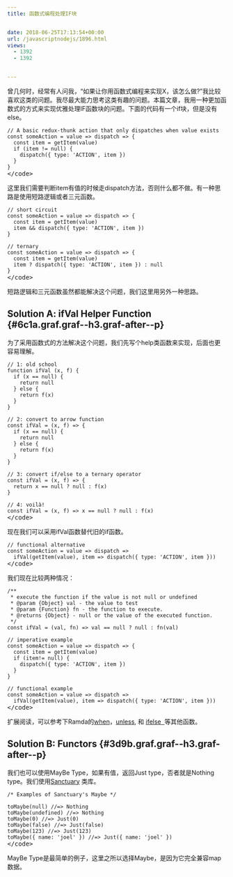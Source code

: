 ```yaml
---
title: 函数式编程处理IF块


date: 2018-06-25T17:13:54+00:00
url: /javascriptnodejs/1896.html
views:
  - 1392
  - 1392


---
```

曾几何时，经常有人问我，“如果让你用函数式编程来实现X，该怎么做?”我比较喜欢这类的问题。我尽最大能力思考这类有趣的问题。本篇文章，我用一种更加函数式的方式来实现优雅处理IF函数块的问题。下面的代码有一个if块，但是没有else。

<pre class="pure-highlightjs"><code class="">// A basic redux-thunk action that only dispatches when value exists
const someAction = value =&gt; dispatch =&gt; {
  const item = getItem(value)
  if (item != null) {
    dispatch({ type: 'ACTION', item })
  }
}
</code>&lt;/code></pre>

这里我们需要判断item有值的时候走dispatch方法，否则什么都不做。有一种思路是使用短路逻辑或者三元函数。

<pre class="pure-highlightjs"><code class="">// short circuit
const someAction = value =&gt; dispatch =&gt; {
  const item = getItem(value)
  item && dispatch({ type: 'ACTION', item })
}

// ternary
const someAction = value =&gt; dispatch =&gt; {
  const item = getItem(value)
  item ? dispatch({ type: 'ACTION', item }) : null
}
</code>&lt;/code></pre>

短路逻辑和三元函数虽然都能解决这个问题，我们这里用另外一种思路。

## Solution A: ifVal Helper Function {#6c1a.graf.graf--h3.graf-after--p}

为了采用函数式的方法解决这个问题，我们先写个help类函数来实现，后面也更容易理解。

<pre class="pure-highlightjs"><code class="">// 1: old school
function ifVal (x, f) {
  if (x == null) {
    return null
  } else {
    return f(x)
  }
}

// 2: convert to arrow function
const ifVal = (x, f) =&gt; {
  if (x == null) {
    return null
  } else {
    return f(x)
  }
}

// 3: convert if/else to a ternary operator
const ifVal = (x, f) =&gt; {
  return x == null ? null : f(x)
}

// 4: voilà!
const ifVal = (x, f) =&gt; x == null ? null : f(x)
</code>&lt;/code></pre>

现在我们可以采用ifVal函数替代旧的if函数。

<pre class="pure-highlightjs"><code class="">// functional alternative
const someAction = value =&gt; dispatch =&gt;
  ifVal(getItem(value), item =&gt; dispatch({ type: 'ACTION', item }))
</code>&lt;/code></pre>

我们现在比较两种情况：

<pre class="pure-highlightjs"><code class="">/**
 * execute the function if the value is not null or undefined
 * @param {Object} val - the value to test
 * @param {Function} fn - the function to execute.
 * @returns {Object} - null or the value of the executed function.
 */
const ifVal = (val, fn) =&gt; val == null ? null : fn(val)

// imperative example
const someAction = value =&gt; dispatch =&gt; {
  const item = getItem(value)
  if (item!= null) {
    dispatch({ type: 'ACTION', item })
  }
}

// functional example
const someAction = value =&gt; dispatch =&gt;
  ifVal(getItem(value), item =&gt; dispatch({ type: 'ACTION', item }))
</code>&lt;/code></pre>

扩展阅读，可以参考下Ramda的[when][1]，<a class="markup--anchor markup--p-anchor" href="https://ramdajs.com/docs/#unless" target="_blank" rel="noopener" data-href="https://ramdajs.com/docs/#unless">unless</a>, 和 <a class="markup--anchor markup--p-anchor" href="https://ramdajs.com/docs/#ifElse" target="_blank" rel="noopener" data-href="https://ramdajs.com/docs/#ifElse">ifelse  </a>等其他函数。

## Solution B: Functors {#3d9b.graf.graf--h3.graf-after--p}

我们也可以使用MayBe Type，如果有值，返回Just type，否者就是Nothing type。我们使用<a class="markup--anchor markup--p-anchor" href="https://sanctuary.js.org/" target="_blank" rel="noopener" data-href="https://sanctuary.js.org/">Sanctuary</a> 类库。

<pre class="pure-highlightjs"><code class="">/* Examples of Sanctuary's Maybe */

toMaybe(null) //=&gt; Nothing
toMaybe(undefined) //=&gt; Nothing
toMaybe(0) //=&gt; Just(0)
toMaybe(false) //=&gt; Just(false)
toMaybe(123) //=&gt; Just(123)
toMaybe({ name: 'joel' }) //=&gt; Just({ name: 'joel' })
</code>&lt;/code></pre>

MayBe Type是最简单的例子，这里之所以选择Maybe，是因为它完全兼容map数据。

&nbsp;

 [1]: https://ramdajs.com/docs/#when